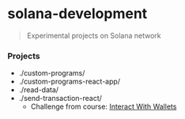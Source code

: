 # solana-development
> Experimental projects on Solana network  
> 

### Projects
- ./custom-programs/
- ./custom-programs-react-app/
- ./read-data/
- ./send-transaction-react/
    - Challenge from course: [Interact With Wallets](https://www.soldev.app/course/interact-with-wallets)
